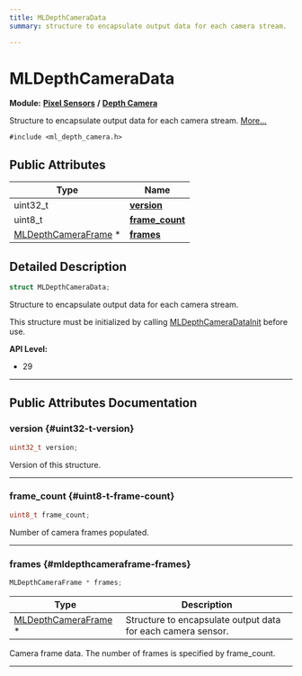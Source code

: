 ```yaml
---
title: MLDepthCameraData
summary: structure to encapsulate output data for each camera stream. 

---
```


# MLDepthCameraData

**Module:** **[Pixel Sensors](/versioned_docs/version-31-Aug-2023/api-ref/api/Modules/group___pixel_sensors/group___pixel_sensors.md)** **/** **[Depth Camera](/versioned_docs/version-31-Aug-2023/api-ref/api/Modules/group___pixel_sensors/group___d_cam/group___d_cam.md)**



Structure to encapsulate output data for each camera stream.  [More...](#detailed-description)


`#include <ml_depth_camera.h>`

## Public Attributes

| Type           | Name           |
| -------------- | -------------- |
| uint32_t | **[version](/versioned_docs/version-31-Aug-2023/api-ref/api/Modules/group___pixel_sensors/group___d_cam/struct_m_l_depth_camera_data.md#uint32-t-version)**  |
| uint8_t | **[frame_count](/versioned_docs/version-31-Aug-2023/api-ref/api/Modules/group___pixel_sensors/group___d_cam/struct_m_l_depth_camera_data.md#uint8-t-frame-count)**  |
| [MLDepthCameraFrame](/versioned_docs/version-31-Aug-2023/api-ref/api/Modules/group___pixel_sensors/group___d_cam/struct_m_l_depth_camera_frame.md) * | **[frames](/versioned_docs/version-31-Aug-2023/api-ref/api/Modules/group___pixel_sensors/group___d_cam/struct_m_l_depth_camera_data.md#mldepthcameraframe-frames)**  |

## Detailed Description

```cpp
struct MLDepthCameraData;
```

Structure to encapsulate output data for each camera stream. 

This structure must be initialized by calling [MLDepthCameraDataInit](/versioned_docs/version-31-Aug-2023/api-ref/api/Modules/group___pixel_sensors/group___d_cam/group___d_cam.md#void-mldepthcameradatainit) before use.




**API Level:**
  * 29




-----------
## Public Attributes Documentation

### version {#uint32-t-version}

```cpp
uint32_t version;
```


Version of this structure. 





-----------

### frame_count {#uint8-t-frame-count}

```cpp
uint8_t frame_count;
```


Number of camera frames populated. 





-----------

### frames {#mldepthcameraframe-frames}

```cpp
MLDepthCameraFrame * frames;
```



| Type | Description |
|--|--|
| [MLDepthCameraFrame](/versioned_docs/version-31-Aug-2023/api-ref/api/Modules/group___pixel_sensors/group___d_cam/struct_m_l_depth_camera_frame.md) * | Structure to encapsulate output data for each camera sensor.  |


Camera frame data. The number of frames is specified by frame_count. 





-----------


